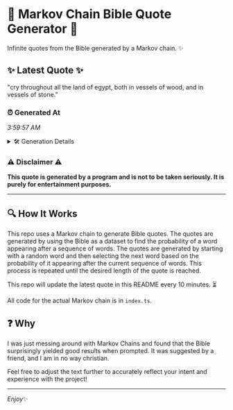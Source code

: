 # 📖 Markov Chain Bible Quote Generator 📖

Infinite quotes from the Bible generated by a Markov chain. ✨

## ✨ Latest Quote ✨
"cry throughout all the land of egypt, both in vessels of wood, and in vessels of stone."

### ⏰ Generated At
*3:59:57 AM*

<details>
    <summary>🛠️ Generation Details</summary>
    <p>
        <strong>🌱 Seed:</strong> cry<br>
        <strong>🔄 Iterations:</strong> 16<br>
        <strong>📜 Context History:</strong><br>[ cry ]: throughout<br>[ cry, throughout ]: all<br>[ cry, throughout, all ]: the<br>[ cry, throughout, all, the ]: land<br>[ cry, throughout, all, the, land ]: of<br>[ cry, throughout, all, the, land, of ]: egypt,<br>[ throughout, all, the, land, of, egypt, ]: both<br>[ all, the, land, of, egypt,, both ]: in<br>[ the, land, of, egypt,, both, in ]: vessels<br>[ land, of, egypt,, both, in, vessels ]: of<br>[ of, egypt,, both, in, vessels, of ]: wood,<br>[ egypt,, both, in, vessels, of, wood, ]: and<br>[ both, in, vessels, of, wood,, and ]: in<br>[ in, vessels, of, wood,, and, in ]: vessels<br>[ vessels, of, wood,, and, in, vessels ]: of<br>[ of, wood,, and, in, vessels, of ]: stone.<br>
    </p>
</details>

### ⚠️ Disclaimer ⚠️
**This quote is generated by a program and is not to be taken seriously. It is purely for entertainment purposes.**

---

## 🔍 How It Works

This repo uses a Markov chain to generate Bible quotes. The quotes are generated by using the Bible as a dataset to find the probability of a word appearing after a sequence of words. The quotes are generated by starting with a random word and then selecting the next word based on the probability of it appearing after the current sequence of words. This process is repeated until the desired length of the quote is reached.

This repo will update the latest quote in this README every 10 minutes. ⏳

All code for the actual Markov chain is in `index.ts`.

## ❓ Why

I was just messing around with Markov Chains and found that the Bible surprisingly yielded good results when prompted. 
It was suggested by a friend, and I am in no way christian.

Feel free to adjust the text further to accurately reflect your intent and experience with the project!

---

*Enjoy*✨
